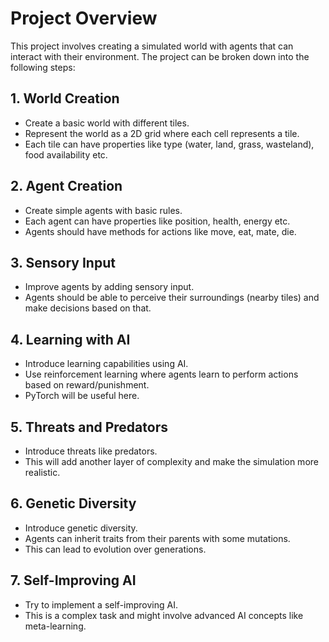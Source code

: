 # Project Overview

This project involves creating a simulated world with agents that can interact with their environment. The project can be broken down into the following steps:

## 1. World Creation

- Create a basic world with different tiles.
- Represent the world as a 2D grid where each cell represents a tile.
- Each tile can have properties like type (water, land, grass, wasteland), food availability etc.

## 2. Agent Creation

- Create simple agents with basic rules.
- Each agent can have properties like position, health, energy etc.
- Agents should have methods for actions like move, eat, mate, die.

## 3. Sensory Input

- Improve agents by adding sensory input.
- Agents should be able to perceive their surroundings (nearby tiles) and make decisions based on that.

## 4. Learning with AI

- Introduce learning capabilities using AI.
- Use reinforcement learning where agents learn to perform actions based on reward/punishment.
- PyTorch will be useful here.

## 5. Threats and Predators

- Introduce threats like predators.
- This will add another layer of complexity and make the simulation more realistic.

## 6. Genetic Diversity

- Introduce genetic diversity.
- Agents can inherit traits from their parents with some mutations.
- This can lead to evolution over generations.

## 7. Self-Improving AI

- Try to implement a self-improving AI.
- This is a complex task and might involve advanced AI concepts like meta-learning.